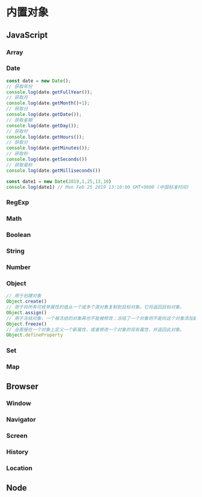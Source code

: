 # 内置对象
## JavaScript
### Array
### Date
```javascript
const date = new Date();
// 获取年份
console.log(date.getFullYear());
// 获取月
console.log(date.getMonth()+1);
// 获取日
console.log(date.getDate());
// 获取星期
console.log(date.getDay());
// 获取时
console.log(date.getHours());
// 获取分
console.log(date.getMinutes());
// 获取秒
console.log(date.getSeconds())
// 获取毫秒
console.log(date.getMilliseconds())

const date1 = new Date(2019,1,25,13,10)
console.log(date1) // Mon Feb 25 2019 13:10:00 GMT+0800 (中国标准时间)
```
### RegExp
### Math
### Boolean
### String
### Number
### Object
```javascript
// 用于创建对象
Object.create()
// 用于将所有可枚举属性的值从一个或多个源对象复制到目标对象。它将返回目标对象。
Object.assign()
// 用于冻结对象，一个被冻结的对象再也不能被修改；冻结了一个对象则不能向这个对象添加新的属性，不能删除已有属性，不能修改该对象已有属性的可枚举性、可配置性、可写性，以及不能修改已有属性的值。此外，冻结一个对象后该对象的原型也不能被修改。
Object.freeze()
// 会直接在一个对象上定义一个新属性，或者修改一个对象的现有属性，并返回此对象。
Object.defineProperty
```
### Set
### Map
## Browser
### Window
### Navigator
### Screen
### History
### Location
## Node
